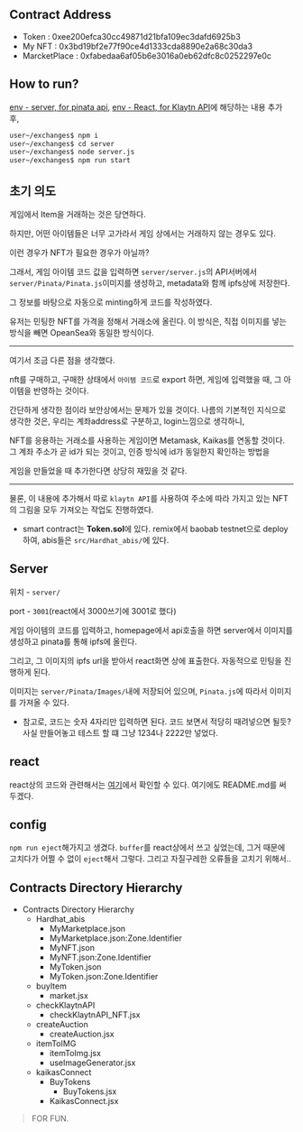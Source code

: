 ## Contract Address
- Token : 0xee200efca30cc49871d21bfa109ec3dafd6925b3
- My NFT : 0x3bd19bf2e77f90ce4d1333cda8890e2a68c30da3
- MarcketPlace : 0xfabedaa6af05b6e3016a0eb62dfc8c0252297e0c

## How to run?
[env - server, for pinata api](https://github.com/Minkun00/gameExchange/blob/master/server/.env.example), [env - React, for Klaytn API](https://github.com/Minkun00/gameExchange/blob/master/src/.env.example)에 해당하는 내용 추가 후,

```bash
user~/exchanges$ npm i
user~/exchanges$ cd server
user~/exchanges$ node server.js
user~/exchanges$ npm run start
```

## 초기 의도

게임에서 Item을 거래하는 것은 당연하다. 

하지만, 어떤 아이템들은 너무 고가라서 게임 상에서는 거래하지 않는 경우도 있다. 

이런 경우가 NFT가 필요한 경우가 아닐까?

그래서, 게임 아이템 코드 값을 입력하면 `server/server.js`의 API서버에서 `server/Pinata/Pinata.js`이미지를 생성하고, metadata와 함께 ipfs상에 저장한다.

그 정보를 바탕으로 자동으로 minting하게 코드를 작성하였다. 

유저는 민팅한 NFT를 가격을 정해서 거래소에 올린다. 이 방식은, 직접 이미지를 넣는 방식을 빼면 OpeanSea와 동일한 방식이다.

---

여기서 조금 다른 점을 생각했다.

nft를 구매하고, 구매한 상태에서 `아이템 코드`로 export 하면, 게임에 입력했을 때, 그 아이템을 반영하는 것이다.

간단하게 생각한 점이라 보안상에서는 문제가 있을 것이다. 나름의 기본적인 지식으로 생각한 것은, 우리는 계좌address로 구분하고, login느낌으로 생각하니, 

NFT를 응용하는 거래소를 사용하는 게임이면 Metamask, Kaikas를 연동할 것이다. 그 계좌 주소가 곧 id가 되는 것이고, 인증 방식에 id가 동일한지 확인하는 방법을

게임을 만들었을 때 추가한다면 상당히 재밌을 것 같다.

---

물론, 이 내용에 추가해서 따로 `klaytn API`를 사용하여 주소에 따라 가지고 있는 NFT의 그림을 모두 가져오는 작업도 진행하였다.

- smart contract는 **Token.sol**에 있다. remix에서 baobab testnet으로 deploy하여, abis들은 `src/Hardhat_abis/`에 있다.

## Server
위치 - `server/`

port - `3001`(react에서 3000쓰기에 3001로 했다)

게임 아이템의 코드를 입력하고, homepage에서 api호출을 하면 server에서 이미지를 생성하고 pinata를 통해 ipfs에 올린다.

그리고, 그 이미지의 ipfs url을 받아서 react화면 상에 표출한다. 자동적으로 민팅을 진행하게 된다.

이미지는 `server/Pinata/Images/`내에 저장되어 있으며, `Pinata.js`에 따라서 이미지를 가져올 수 있다.

- 참고로, 코드는 숫자 4자리만 입력하면 된다. 코드 보면서 적당히 때려넣으면 될듯? 사실 만들어놓고 테스트 할 떄 그냥 1234나 2222만 넣었다.

## react

react상의 코드와 관련해서는 [여기](https://github.com/Minkun00/gameExchange/tree/master/src)에서 확인할 수 있다. 여기에도 README.md를 써두겠다.

## config

`npm run eject`해가지고 생겼다. `buffer`를 react상에서 쓰고 싶었는데, 그거 때문에 고치다가 어쩔 수 없이 `eject`해서 그렇다. 그리고 자질구레한 오류들을 고치기 위해서..

## Contracts Directory Hierarchy

- Contracts Directory Hierarchy
  - Hardhat_abis
    - MyMarketplace.json
    - MyMarketplace.json:Zone.Identifier
    - MyNFT.json
    - MyNFT.json:Zone.Identifier
    - MyToken.json
    - MyToken.json:Zone.Identifier
  - buyItem
    - market.jsx
  - checkKlaytnAPI
    - checkKlaytnAPI_NFT.jsx
  - createAuction
    - createAuction.jsx
  - itemToIMG
    - itemToImg.jsx
    - useImageGenerator.jsx
  - kaikasConnect
    - BuyTokens
      - BuyTokens.jsx
    - KaikasConnect.jsx

> FOR FUN.